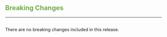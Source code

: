 ## <span style="color:#70ad47">Breaking Changes</span> <br>

______
<br>
There are no breaking changes included in this release.
